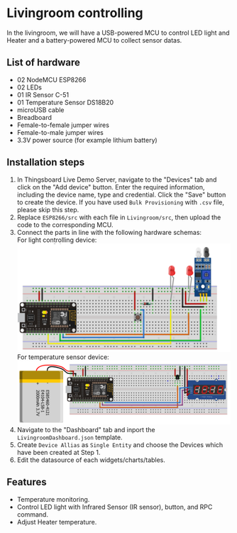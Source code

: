 # Livingroom controlling 
In the livingroom, we will have a USB-powered MCU to control LED light and Heater and a battery-powered MCU to collect sensor datas.
## List of hardware
- 02 NodeMCU ESP8266 
- 02 LEDs
- 01 IR Sensor C-51
- 01 Temperature Sensor DS18B20
- microUSB cable
- Breadboard
- Female-to-female jumper wires
- Female-to-male jumper wires
- 3.3V power source (for example lithium battery)

## Installation steps
1. In Thingsboard Live Demo Server, navigate to the "Devices" tab and click on the "Add device" button. Enter the required information, including the device name, type and credential. Click the "Save" button to create the device. If you have used `Bulk Provisioning` with `.csv` file, please skip this step.
2. Replace `ESP8266/src` with each file in `Livingroom/src`, then upload the code to the corresponding MCU.
3. Connect the parts in line with the following hardware schemas:  
For light controlling device:  
![Schenma1](https://github.com/hungdaqq/Smarthome-IoT/blob/main/Features/Livingroom/schema.png)
For temperature sensor device:  
![Schenma2](https://github.com/hungdaqq/Smarthome-IoT/blob/main/Features/Livingroom/battery.png)
4. Navigate to the "Dashboard" tab and inport the `LivingroomDashboard.json` template.
5. Create `Device Allias` as `Single Entity` and choose the Devices which have been created at Step 1.
6. Edit the datasource of each widgets/charts/tables.

## Features
- Temperature monitoring.
- Control LED light with Infrared Sensor (IR sensor), button, and RPC command.
- Adjust Heater temperature.
